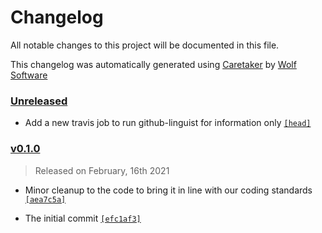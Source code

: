 # Changelog

All notable changes to this project will be documented in this file.


This changelog was automatically generated using [Caretaker](https://github.com/DevelopersToolbox/caretaker) by [Wolf Software](https://github.com/WolfSoftware)

### [Unreleased](https://github.com/TravisToolbox/pycodestyle/compare/v0.1.1...HEAD)

- Add a new travis job to run github-linguist for information only [`[head]`](https://github.com/TravisToolbox/pycodestyle/commit/)

### [v0.1.0](https://github.com/TravisToolbox/pycodestyle/releases/v0.1.0)

> Released on February, 16th 2021

- Minor cleanup to the code to bring it in line with our coding standards [`[aea7c5a]`](https://github.com/TravisToolbox/pycodestyle/commit/aea7c5a1aafe01ad320695af5e645e3376ba2339)

- The initial commit [`[efc1af3]`](https://github.com/TravisToolbox/pycodestyle/commit/efc1af31fded0473dee237438e9ec983cc05ef72)

